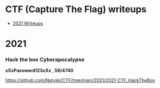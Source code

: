 # CTF (Capture The Flag) writeups

- [2021 Writeups](https://github.com/Natykk/CTF/tree/main/2021)



# 2021

### Hack the box Cyberapocalypse

**xXxPassword123xXx , 59/4740**

https://github.com/Natykk/CTF/tree/main/2021/2021-CTF_HackTheBox
